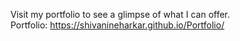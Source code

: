 Visit my portfolio to see a glimpse of what I can offer.  
Portfolio: https://shivanineharkar.github.io/Portfolio/
